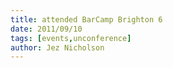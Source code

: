 ```yaml
---
title: attended BarCamp Brighton 6
date: 2011/09/10
tags: [events,unconference]
author: Jez Nicholson
---
```

